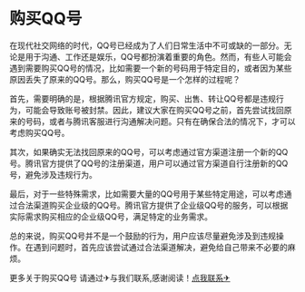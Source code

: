 # 购买QQ号

在现代社交网络的时代，QQ号已经成为了人们日常生活中不可或缺的一部分。无论是用于沟通、工作还是娱乐，QQ号都扮演着重要的角色。然而，有些人可能会遇到需要购买QQ号的情况，比如需要一个新的号码用于特定目的，或者因为某些原因丢失了原来的QQ号。那么，购买QQ号是一个怎样的过程呢？

首先，需要明确的是，根据腾讯官方规定，购买、出售、转让QQ号都是违规行为，可能会导致账号被封禁。因此，建议大家在购买QQ号之前，首先尝试找回原来的号码，或者与腾讯客服进行沟通解决问题。只有在确保合法的情况下，才可以考虑购买QQ号。

其次，如果确实无法找回原来的QQ号，可以考虑通过官方渠道注册一个新的QQ号。腾讯官方提供了QQ号的注册渠道，用户可以通过官方渠道自行注册新的QQ号，避免涉及违规行为。

最后，对于一些特殊需求，比如需要大量的QQ号用于某些特定用途，可以考虑通过合法渠道购买企业级的QQ号。腾讯官方提供了企业级QQ号的服务，可以根据实际需求购买相应的企业级QQ号，满足特定的业务需求。

总的来说，购买QQ号并不是一个鼓励的行为，用户应该尽量避免涉及到违规操作。在遇到问题时，首先应该尝试通过合法渠道解决，避免给自己带来不必要的麻烦。

更多关于购买QQ号 请通过✈与我们联系,感谢阅读！[点我联系✈](https://web.k02.cc)